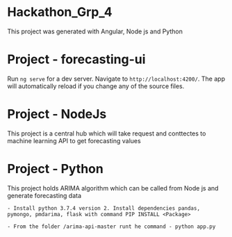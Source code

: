 # Hackathon_Grp_4

This project was generated with Angular, Node js and Python

# Project - forecasting-ui  

Run `ng serve` for a dev server. Navigate to `http://localhost:4200/`. The app will automatically reload if you change any of the source files.

# Project - NodeJs
	
This project is a central hub which will take request and conttectes to machine learning API to get forecasting values

# Project - Python

This project holds ARIMA algorithm which can be called from Node js and generate forecasting data

	- Install python 3.7.4 version 2. Install dependencies pandas, pymongo, pmdarima, flask with command PIP INSTALL <Package>
	
	- From the folder /arima-api-master runt he command - python app.py
